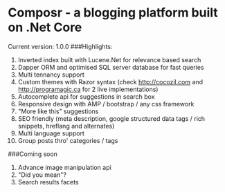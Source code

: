 
# Composr - a blogging platform built on .Net Core

Current version: 1.0.0
###Highlights:
1. Inverted index built with Lucene.Net for relevance based search
2. Dapper ORM and optimised SQL server database for fast queries
3. Multi tennancy support
4. Custom themes with Razor syntax (check http://cocozil.com and http://programagic.ca for 2 live implementations)
5. Autocomplete api for suggestions in search box
6. Responsive design with AMP / bootstrap / any css framework
7. "More like this" suggestions
8. SEO friendly (meta description, google structured data tags / rich snippets, hreflang and alternates)
9. Multi language support
10. Group posts thro' categories / tags

###Coming soon
1. Advance image manipulation api
2. "Did you mean"?
3. Search results facets
